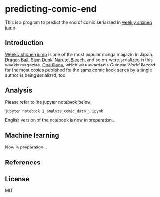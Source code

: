 # predicting-comic-endThis is a program to predict the end of comic serialized in [weekly shonen jump](https://www.shonenjump.com).## Introduction[Weekly shonen jump](https://www.shonenjump.com) is one of the most popular manga magazin in Japan. [Dragon Ball](https://en.wikipedia.org/wiki/Dragon_Ball), [Slum Dunk](https://en.wikipedia.org/wiki/Slam_Dunk_(manga)), [Naruto](https://en.wikipedia.org/wiki/Naruto), [Bleach](https://en.wikipedia.org/wiki/Bleach_(manga)), and so on, were serialized in this weekly magazine. [One Piece](https://en.wikipedia.org/wiki/One_Piece), which was awarded a *Guiness World Record* for the most copies published for the same comic book series by a single author, is being serialized, too.## AnalysisPlease refer to the jupyter notebook below:```bashjupyter notebook 1_analyze_comic_data_j.ipynb```English version of the notebook is now in preparation...## Machine learningNow in preparation...## References ## LicenseMIT
